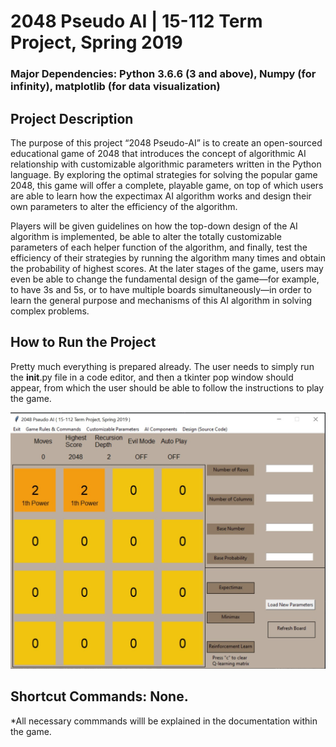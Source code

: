 # 2048 Pseudo AI | 15-112 Term Project, Spring 2019

### Major Dependencies: Python 3.6.6 (3 and above), Numpy (for infinity), matplotlib (for data visualization)

## Project Description
The purpose of this project “2048 Pseudo-AI” is to create an open-sourced educational game of 2048 that introduces the concept of algorithmic AI relationship with customizable algorithmic parameters written in the Python language. By exploring the optimal strategies for solving the popular game 2048, this game will offer a complete, playable game, on top of which users are able to learn how the expectimax AI algorithm works and design their own parameters to alter the efficiency of the algorithm.

Players will be given guidelines on how the top-down design of the AI algorithm is implemented, be able to alter the totally customizable parameters of each helper function of the algorithm, and finally, test the efficiency of their strategies by running the algorithm many times and obtain the probability of highest scores. At the later stages of the game, users may even be able to change the fundamental design of the game—for example, to have 3s and 5s, or to have multiple boards simultaneously—in order to learn the general purpose and mechanisms of this AI algorithm in solving complex problems.

## How to Run the Project
Pretty much everything is prepared already. The user needs to simply run the __init__.py file in a code editor, and then a tkinter pop window should appear, from which the user should be able to follow the instructions to play the game.
<p align="center">
  <img src="GUI.jpg" alt="GUI"/>
</p>

## Shortcut Commands: None.
*All necessary commmands willl be explained in the documentation within the game.
